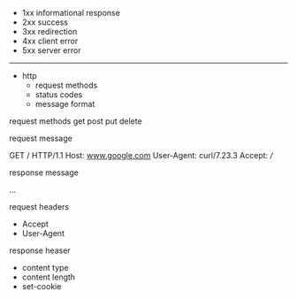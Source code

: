 + 1xx informational response
+ 2xx success
+ 3xx redirection
+ 4xx client error
+ 5xx server error

---
+ http
	+ request methods
	+ status codes
	+ message format


request methods get post put delete

request message

GET / HTTP/1.1
Host: www.google.com
User-Agent: curl/7.23.3
Accept: */*

response message

...

request headers
+ Accept
+ User-Agent

response heaser
+ content type
+ content length
+ set-cookie
